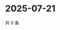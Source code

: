 # 2025-07-21

共 0 条

<!-- BEGIN ZHIHUVIDEO -->
<!-- 最后更新时间 Mon Jul 21 2025 00:13:20 GMT+0800 (China Standard Time) -->

<!-- END ZHIHUVIDEO -->
